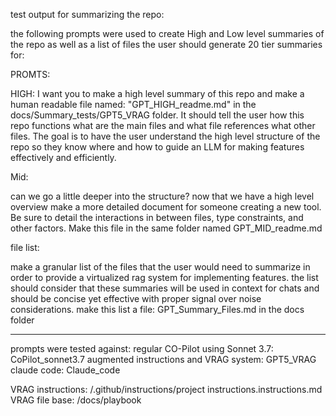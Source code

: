 test output for summarizing the repo:

the following prompts were used to create High and Low level summaries of the repo as well as a list of files the user should generate 20 tier summaries for:

PROMTS: 

HIGH:
I want you to make a high level summary of this repo and make a human readable file named: "GPT_HIGH_readme.md" in the docs/Summary_tests/GPT5_VRAG folder. It should tell the user how this repo functions what are the main files and what file references what other files. The goal is to have the user understand the high level structure of the repo so they know where and how to guide an LLM for making features effectively and efficiently.

Mid:

can we go a little deeper into the structure? now that we have a high level overview make a more detailed document for someone creating a new tool. Be sure to detail the interactions in between files, type constraints, and other factors. Make this file in the same folder named GPT_MID_readme.md

file list: 

make a granular list of the files that the user would need to summarize in order to provide a virtualized rag system for implementing features. the list should consider that these summaries will be used in context for chats and should be concise yet effective with proper signal over noise considerations. make this list a file: GPT_Summary_Files.md in the docs folder

-----

prompts were tested against:
    regular CO-Pilot using Sonnet 3.7:            CoPilot_sonnet3.7
    augmented instructions and VRAG system:       GPT5_VRAG
    claude code:                                  Claude_code


VRAG instructions: /.github/instructions/project instructions.instructions.md
VRAG file base: /docs/playbook

